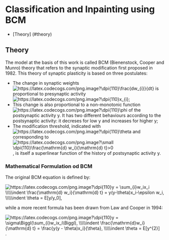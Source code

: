 # Classification and Inpainting using BCM

* [Theory] (#theory)


## Theory

The model at the basis of this work is called BCM (Bienenstock, Cooper and Munro) theory that refers to the synaptic modification first proposed in 1982.
This theory of synaptic plasticity is based on three postulates:

* The change in synaptic weights <img src="https://latex.codecogs.com/png.image?\dpi{110}\frac{dw_{i}}{dt}" title="https://latex.codecogs.com/png.image?\dpi{110}\frac{dw_{i}}{dt}" /> is proportional to presynaptic activity <img src="https://latex.codecogs.com/png.image?\dpi{110}x_{i}" title="https://latex.codecogs.com/png.image?\dpi{110}x_{i}" />;
* This change is also proportional to a non-monotonic function <img src="https://latex.codecogs.com/png.image?\dpi{110}\phi" title="https://latex.codecogs.com/png.image?\dpi{110}\phi" /> of the postsynaptic activity y. It has two different behaviours according to the postsynaptic activity: it decreses for low y and increases for higher y;
* The modification threshold, indicated with <img src="https://latex.codecogs.com/png.image?\dpi{110}\theta" title="https://latex.codecogs.com/png.image?\dpi{110}\theta" /> and corresponding to <img src="https://latex.codecogs.com/png.image?\small&space;\dpi{110}\frac{\mathrm{d}&space;w_i}{\mathrm{d}&space;t}>0" title="https://latex.codecogs.com/png.image?\small \dpi{110}\frac{\mathrm{d} w_i}{\mathrm{d} t}>0" />, is itself a superlinear function of the history of postsynaptic activity y.

### Mathematical Formulation od BCM

The original BCM equation is defined by:

<img src="https://latex.codecogs.com/png.image?\dpi{110}y&space;=&space;\sum_{i}w_ix_i&space;\\\\\indent&space;\frac{\mathrm{d}&space;w_i}{\mathrm{d}&space;t}&space;=&space;y(y-\theta)x_i-\epsilon&space;w_i,&space;\\\\\indent&space;\theta&space;=&space;E[y/y_0]&space;" title="https://latex.codecogs.com/png.image?\dpi{110}y = \sum_{i}w_ix_i \\\\\indent \frac{\mathrm{d} w_i}{\mathrm{d} t} = y(y-\theta)x_i-\epsilon w_i, \\\\\indent \theta = E[y/y_0], " />

while a more recent formula has been drawn from Law and Cooper in 1994:

<img src="https://latex.codecogs.com/png.image?\dpi{110}y&space;=&space;\sigma\Biggl(\sum_{i}w_ix_i\Biggl),&space;\\\\\indent&space;\frac{\mathrm{d}w_i}{\mathrm{d}&space;t}&space;=&space;\frac{y(y&space;-&space;\theta)x_i}{\theta},&space;\\\\\indent&space;\theta&space;=&space;E[y^{2}]&space;" title="https://latex.codecogs.com/png.image?\dpi{110}y = \sigma\Biggl(\sum_{i}w_ix_i\Biggl), \\\\\indent \frac{\mathrm{d}w_i}{\mathrm{d} t} = \frac{y(y - \theta)x_i}{\theta}, \\\\\indent \theta = E[y^{2}] " />.


